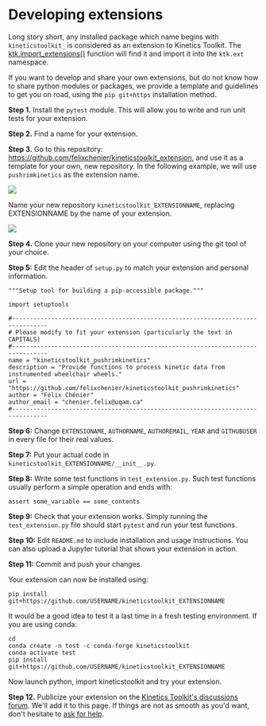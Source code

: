 # Developing extensions

Long story short, any installed package which name begins with `kineticstoolkit_` is considered as an extension to Kinetics Toolkit. The [ktk.import_extensions()](api/ktk.import_extensions.rst) function will find it and import it into the `ktk.ext` namespace.

If you want to develop and share your own extensions, but do not know how to share python modules or packages, we provide a template and guidelines to get you on road, using the `pip git+https` installation method.

**Step 1.** Install the `pytest` module. This will allow you to write and run unit tests for your extension.

**Step 2.** Find a name for your extension.

**Step 3.** Go to this repository: https://github.com/felixchenier/kineticstoolkit_extension, and use it as a template for your own, new repository. In the following example, we will use `pushrimkinetics` as the extension name.

![](_static/images/extension_github_template.png)

Name your new repository `kineticstoolkit_EXTENSIONNAME`, replacing EXTENSIONNAME by the name of your extension.

![](_static/images/extensions_github_new_repository.png)

**Step 4.** Clone your new repository on your computer using the git tool of your choice.

**Step 5:** Edit the header of `setup.py` to match your extension and personal information.

````
"""Setup tool for building a pip-accessible package."""

import setuptools

#--------------------------------------------------------------------------------
# Please modify to fit your extension (particularly the text in CAPITALS)
#--------------------------------------------------------------------------------
name = "kineticstoolkit_pushrimkinetics"
description = "Provide functions to process kinetic data from instrumented wheelchair wheels."
url = "https://github.com/felixchenier/kineticstoolkit_pushrimkinetics"
author = "Félix Chénier"
author_email = "chenier.felix@uqam.ca"
#--------------------------------------------------------------------------------
````

**Step 6:** Change `EXTENSIONAME`, `AUTHORNAME`, `AUTHOREMAIL`, `YEAR` and `GITHUBUSER` in every file for their real values.

**Step 7:** Put your actual code in `kineticstoolkit_EXTENSIONNAME/__init__.py`.

**Step 8:** Write some test functions in `test_extension.py`. Such test functions usually perform a simple operation and ends with:

```
assert some_variable == some_contents
```

**Step 9:** Check that your extension works. Simply running the `test_extension.py` file should start `pytest` and run your test functions.

**Step 10:** Edit `README.md` to include installation and usage instructions. You can also upload a Jupyter tutorial that shows your extension in action.

**Step 11:** Commit and push your changes.

Your extension can now be installed using:

```
pip install git+https://github.com/USERNAME/kineticstoolkit_EXTENSIONNAME
```

It would be a good idea to test it a last time in a fresh testing environment. If you are using conda:

````
cd
conda create -n test -c conda-forge kineticstoolkit
conda activate test
pip install git+https://github.com/USERNAME/kineticstoolkit_EXTENSIONNAME
````

Now launch python, import kineticstoolkit and try your extension.

**Step 12.** Publicize your extension on the [Kinetics Toolkit's discussions forum](https://github.com/felixchenier/kineticstoolkit/discussions). We'll add it to this page. If things are not as smooth as you'd want, don't hesitate to [ask for help](https://github.com/felixchenier/kineticstoolkit/discussions).

